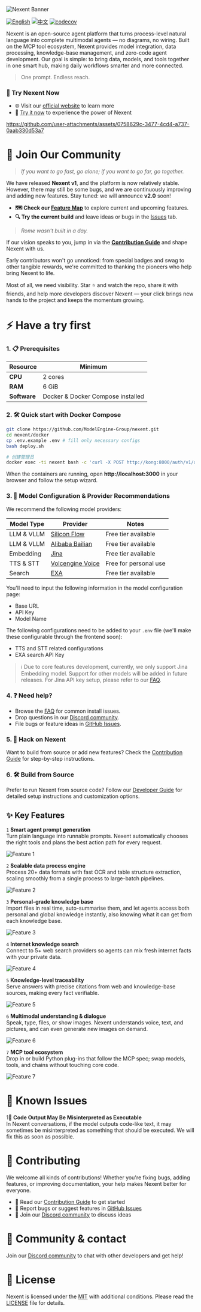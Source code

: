 ![Nexent Banner](./assets/NexentBanner.png)

[![English](https://img.shields.io/badge/English-README-blue)](README.md)
[![中文](https://img.shields.io/badge/中文-README-green)](README_CN.md)
[![codecov](https://codecov.io/gh/ModelEngine-Group/nexent-commercial/branch/develop/graph/badge.svg?token=G6FRRL2M04)](https://codecov.io/gh/ModelEngine-Group/nexent-commercial?branch=develop)

Nexent is an open-source agent platform that turns process-level natural language into complete multimodal agents — no diagrams, no wiring. Built on the MCP tool ecosystem, Nexent provides model integration, data processing, knowledge-base management, and zero-code agent development. Our goal is simple: to bring data, models, and tools together in one smart hub, making daily workflows smarter and more connected.

> One prompt. Endless reach.

### 🌟 Try Nexent Now

- 🌐 Visit our [official website](http://nexent.tech/) to learn more
- 🚀 [Try it now](http://nexent.tech/try) to experience the power of Nexent

https://github.com/user-attachments/assets/0758629c-3477-4cd4-a737-0aab330d53a7

# 🤝 Join Our Community

> *If you want to go fast, go alone; if you want to go far, go together.*

We have released **Nexent v1**, and the platform is now relatively stable. However, there may still be some bugs, and we are continuously improving and adding new features. Stay tuned: we will announce **v2.0** soon!

* **🗺️ Check our [Feature Map](https://github.com/orgs/ModelEngine-Group/projects/6)** to explore current and upcoming features.
* **🔍 Try the current build** and leave ideas or bugs in the [Issues](https://github.com/ModelEngine-Group/nexent/issues) tab.

> *Rome wasn't built in a day.*

If our vision speaks to you, jump in via the **[Contribution Guide](CONTRIBUTING.md)** and shape Nexent with us.

Early contributors won't go unnoticed: from special badges and swag to other tangible rewards, we're committed to thanking the pioneers who help bring Nexent to life.

Most of all, we need visibility. Star ⭐ and watch the repo, share it with friends, and help more developers discover Nexent — your click brings new hands to the project and keeps the momentum growing.

# ⚡ Have a try first

### 1. 📋 Prerequisites  

| Resource | Minimum |
|----------|---------|
| **CPU**  | 2 cores |
| **RAM**  | 6 GiB   |
| **Software** | Docker & Docker Compose installed |

### 2. 🛠️ Quick start with Docker Compose

```bash
git clone https://github.com/ModelEngine-Group/nexent.git
cd nexent/docker
cp .env.example .env # fill only necessary configs
bash deploy.sh

# 创建管理员
docker exec -ti nexent bash -c 'curl -X POST http://kong:8000/auth/v1/admin/users -H "apikey: ${SERVICE_ROLE_KEY}" -H "Authorization: Bearer ${SERVICE_ROLE_KEY}" -H "Content-Type: application/json" -d "{\"email\":\"admin@example.com\",\"password\": \"123123\",\"role\": \"admin\",\"email_confirm\":true}"'
```

When the containers are running, open **http://localhost:3000** in your browser and follow the setup wizard.

### 3. 🤖 Model Configuration & Provider Recommendations

We recommend the following model providers:

| Model Type | Provider | Notes |
|------------|----------|-------|
| LLM & VLLM | [Silicon Flow](https://siliconflow.cn/) | Free tier available |
| LLM & VLLM | [Alibaba Bailian](https://bailian.console.aliyun.com/) | Free tier available |
| Embedding | [Jina](https://jina.ai/) | Free tier available |
| TTS & STT | [Volcengine Voice](https://www.volcengine.com/product/voice-tech) | Free for personal use |
| Search | [EXA](https://exa.ai/) | Free tier available |

You'll need to input the following information in the model configuration page:
- Base URL
- API Key
- Model Name

The following configurations need to be added to your `.env` file (we'll make these configurable through the frontend soon):
- TTS and STT related configurations
- EXA search API Key

> ℹ️ Due to core features development, currently, we only support Jina Embedding model. Support for other models will be added in future releases. For Jina API key setup, please refer to our [FAQ](FAQ.md).

### 4. ❓ Need help?

- Browse the [FAQ](FAQ.md) for common install issues.  
- Drop questions in our [Discord community](https://discord.gg/tb5H3S3wyv).  
- File bugs or feature ideas in [GitHub Issues](https://github.com/ModelEngine-Group/nexent/issues).

### 5. 🔧 Hack on Nexent

Want to build from source or add new features? Check the [Contribution Guide](CONTRIBUTING.md) for step-by-step instructions.

### 6. 🛠️ Build from Source

Prefer to run Nexent from source code? Follow our [Developer Guide](DEVELOPPER_NOTE.md) for detailed setup instructions and customization options.

## ✨ Key Features

`1` **Smart agent prompt generation**  
   Turn plain language into runnable prompts. Nexent automatically chooses the right tools and plans the best action path for every request.

   ![Feature 1](./assets/Feature1.png)

`2` **Scalable data process engine**  
   Process 20+ data formats with fast OCR and table structure extraction, scaling smoothly from a single process to large-batch pipelines.

   ![Feature 2](./assets/Feature2.png)

`3` **Personal-grade knowledge base**  
   Import files in real time, auto-summarise them, and let agents access both personal and global knowledge instantly, also knowing what it can get from each knowledge base.

   ![Feature 3](./assets/Feature3.png)

`4` **Internet knowledge search**  
   Connect to 5+ web search providers so agents can mix fresh internet facts with your private data.

   ![Feature 4](./assets/Feature4.png)

`5` **Knowledge-level traceability**  
   Serve answers with precise citations from web and knowledge-base sources, making every fact verifiable.

   ![Feature 5](./assets/Feature5.png)

`6` **Multimodal understanding & dialogue**  
   Speak, type, files, or show images. Nexent understands voice, text, and pictures, and can even generate new images on demand.

   ![Feature 6](./assets/Feature6.png)

`7` **MCP tool ecosystem**  
   Drop in or build Python plug-ins that follow the MCP spec; swap models, tools, and chains without touching core code.

   ![Feature 7](./assets/Feature7.png)

# 🐛 Known Issues

1📝 **Code Output May Be Misinterpreted as Executable**  
   In Nexent conversations, if the model outputs code-like text, it may sometimes be misinterpreted as something that should be executed. We will fix this as soon as possible.

# 👥 Contributing

We welcome all kinds of contributions! Whether you're fixing bugs, adding features, or improving documentation, your help makes Nexent better for everyone. 

- 📖 Read our [Contribution Guide](CONTRIBUTING.md) to get started
- 🐛 Report bugs or suggest features in [GitHub Issues](https://github.com/ModelEngine-Group/nexent/issues)
- 💬 Join our [Discord community](https://discord.gg/tb5H3S3wyv) to discuss ideas

# 💬 Community & contact

Join our [Discord community](https://discord.gg/tb5H3S3wyv) to chat with other developers and get help!

# 📄 License

Nexent is licensed under the [MIT](LICENSE) with additional conditions. Please read the [LICENSE](LICENSE) file for details.

